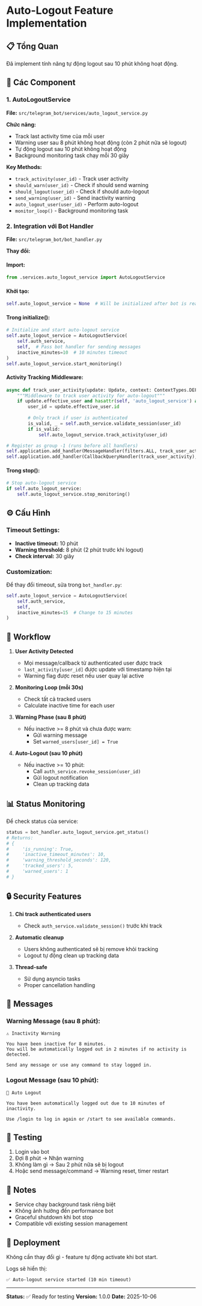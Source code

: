 # Auto-Logout Feature Implementation

## 📋 Tổng Quan
Đã implement tính năng tự động logout sau 10 phút không hoạt động.

## 🔧 Các Component

### 1. AutoLogoutService
**File:** `src/telegram_bot/services/auto_logout_service.py`

**Chức năng:**
- Track last activity time của mỗi user
- Warning user sau 8 phút không hoạt động (còn 2 phút nữa sẽ logout)
- Tự động logout sau 10 phút không hoạt động
- Background monitoring task chạy mỗi 30 giây

**Key Methods:**
- `track_activity(user_id)` - Track user activity
- `should_warn(user_id)` - Check if should send warning
- `should_logout(user_id)` - Check if should auto-logout
- `send_warning(user_id)` - Send inactivity warning
- `auto_logout_user(user_id)` - Perform auto-logout
- `monitor_loop()` - Background monitoring task

### 2. Integration với Bot Handler
**File:** `src/telegram_bot/bot_handler.py`

**Thay đổi:**

#### Import:
```python
from .services.auto_logout_service import AutoLogoutService
```

#### Khởi tạo:
```python
self.auto_logout_service = None  # Will be initialized after bot is ready
```

#### Trong initialize():
```python
# Initialize and start auto-logout service
self.auto_logout_service = AutoLogoutService(
    self.auth_service, 
    self,  # Pass bot handler for sending messages
    inactive_minutes=10  # 10 minutes timeout
)
self.auto_logout_service.start_monitoring()
```

#### Activity Tracking Middleware:
```python
async def track_user_activity(update: Update, context: ContextTypes.DEFAULT_TYPE):
    """Middleware to track user activity for auto-logout"""
    if update.effective_user and hasattr(self, 'auto_logout_service') and self.auto_logout_service:
        user_id = update.effective_user.id
        
        # Only track if user is authenticated
        is_valid, _ = self.auth_service.validate_session(user_id)
        if is_valid:
            self.auto_logout_service.track_activity(user_id)

# Register as group -1 (runs before all handlers)
self.application.add_handler(MessageHandler(filters.ALL, track_user_activity), group=-1)
self.application.add_handler(CallbackQueryHandler(track_user_activity), group=-1)
```

#### Trong stop():
```python
# Stop auto-logout service
if self.auto_logout_service:
    self.auto_logout_service.stop_monitoring()
```

## ⚙️ Cấu Hình

### Timeout Settings:
- **Inactive timeout:** 10 phút
- **Warning threshold:** 8 phút (2 phút trước khi logout)
- **Check interval:** 30 giây

### Customization:
Để thay đổi timeout, sửa trong `bot_handler.py`:
```python
self.auto_logout_service = AutoLogoutService(
    self.auth_service, 
    self,
    inactive_minutes=15  # Change to 15 minutes
)
```

## 🔄 Workflow

1. **User Activity Detected**
   - Mọi message/callback từ authenticated user được track
   - `last_activity[user_id]` được update với timestamp hiện tại
   - Warning flag được reset nếu user quay lại active

2. **Monitoring Loop (mỗi 30s)**
   - Check tất cả tracked users
   - Calculate inactive time for each user
   
3. **Warning Phase (sau 8 phút)**
   - Nếu inactive >= 8 phút và chưa được warn:
     - Gửi warning message
     - Set `warned_users[user_id] = True`
   
4. **Auto-Logout (sau 10 phút)**
   - Nếu inactive >= 10 phút:
     - Call `auth_service.revoke_session(user_id)`
     - Gửi logout notification
     - Clean up tracking data

## 📊 Status Monitoring

Để check status của service:
```python
status = bot_handler.auto_logout_service.get_status()
# Returns:
# {
#     'is_running': True,
#     'inactive_timeout_minutes': 10,
#     'warning_threshold_seconds': 120,
#     'tracked_users': 5,
#     'warned_users': 1
# }
```

## 🔒 Security Features

1. **Chỉ track authenticated users**
   - Check `auth_service.validate_session()` trước khi track

2. **Automatic cleanup**
   - Users không authenticated sẽ bị remove khỏi tracking
   - Logout tự động clean up tracking data

3. **Thread-safe**
   - Sử dụng asyncio tasks
   - Proper cancellation handling

## 📝 Messages

### Warning Message (sau 8 phút):
```
⚠️ Inactivity Warning

You have been inactive for 8 minutes.
You will be automatically logged out in 2 minutes if no activity is detected.

Send any message or use any command to stay logged in.
```

### Logout Message (sau 10 phút):
```
🚪 Auto Logout

You have been automatically logged out due to 10 minutes of inactivity.

Use /login to log in again or /start to see available commands.
```

## 🧪 Testing

1. Login vào bot
2. Đợi 8 phút → Nhận warning
3. Không làm gì → Sau 2 phút nữa sẽ bị logout
4. Hoặc send message/command → Warning reset, timer restart

## 📌 Notes

- Service chạy background task riêng biệt
- Không ảnh hưởng đến performance bot
- Graceful shutdown khi bot stop
- Compatible với existing session management

## 🚀 Deployment

Không cần thay đổi gì - feature tự động activate khi bot start.

Logs sẽ hiển thị:
```
✅ Auto-logout service started (10 min timeout)
```

---
**Status:** ✅ Ready for testing
**Version:** 1.0.0
**Date:** 2025-10-06
